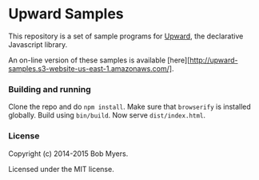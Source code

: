 Upward Samples
==============

This repository is a set of sample programs for [Upward](https://www.github.com/rtm/upward), the declarative Javascript library.

An on-line version of these samples is available [here][http://upward-samples.s3-website-us-east-1.amazonaws.com/].


### Building and running

Clone the repo and do `npm install`.
Make sure that `browserify` is installed globally.
Build using `bin/build`.
Now serve `dist/index.html`.


### License

Copyright (c) 2014-2015 Bob Myers.

Licensed under the MIT license.
